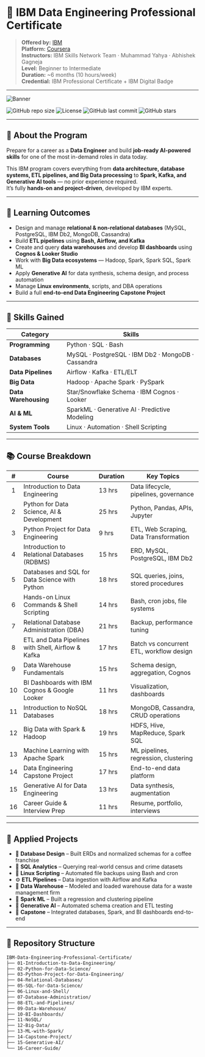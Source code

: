 # 🧠 IBM Data Engineering Professional Certificate

> **Offered by:** [IBM](https://www.ibm.com/)  
> **Platform:** [Coursera](https://www.coursera.org/professional-certificates/ibm-data-engineer)  
> **Instructors:** IBM Skills Network Team · Muhammad Yahya · Abhishek Gagneja  
> **Level:** Beginner to Intermediate  
> **Duration:** ~6 months (10 hours/week)  
> **Credential:** IBM Professional Certificate + IBM Digital Badge  

---

![Banner](https://upload.wikimedia.org/wikipedia/commons/5/51/IBM_logo.svg)

![GitHub repo size](https://img.shields.io/github/repo-size/OmarAdel711/IBM-Data-Engineering-Professional-Certificate)
![License](https://img.shields.io/github/license/OmarAdel711/IBM-Data-Engineering-Professional-Certificate)
![GitHub last commit](https://img.shields.io/github/last-commit/OmarAdel711/IBM-Data-Engineering-Professional-Certificate)
![GitHub stars](https://img.shields.io/github/stars/OmarAdel711/IBM-Data-Engineering-Professional-Certificate?style=social)

---

## 🎯 About the Program

Prepare for a career as a **Data Engineer** and build **job-ready AI-powered skills** for one of the most in-demand roles in data today.  

This IBM program covers everything from **data architecture, database systems, ETL pipelines, and Big Data processing** to **Spark, Kafka, and Generative AI tools** — no prior experience required.  
It’s fully **hands-on and project-driven**, developed by IBM experts.

---

## 🧩 Learning Outcomes

- Design and manage **relational & non-relational databases** (MySQL, PostgreSQL, IBM Db2, MongoDB, Cassandra)  
- Build **ETL pipelines** using **Bash, Airflow, and Kafka**  
- Create and query **data warehouses** and develop **BI dashboards** using **Cognos & Looker Studio**  
- Work with **Big Data ecosystems** — Hadoop, Spark, Spark SQL, Spark ML  
- Apply **Generative AI** for data synthesis, schema design, and process automation  
- Manage **Linux environments**, scripts, and DBA operations  
- Build a full **end-to-end Data Engineering Capstone Project**

---

## 🧰 Skills Gained

| Category | Skills |
|-----------|--------|
| **Programming** | Python · SQL · Bash |
| **Databases** | MySQL · PostgreSQL · IBM Db2 · MongoDB · Cassandra |
| **Data Pipelines** | Airflow · Kafka · ETL/ELT |
| **Big Data** | Hadoop · Apache Spark · PySpark |
| **Data Warehousing** | Star/Snowflake Schema · IBM Cognos · Looker |
| **AI & ML** | SparkML · Generative AI · Predictive Modeling |
| **System Tools** | Linux · Automation · Shell Scripting |

---

## 📚 Course Breakdown

| # | Course | Duration | Key Topics |
|:-:|---------|-----------|------------|
| 1 | Introduction to Data Engineering | 13 hrs | Data lifecycle, pipelines, governance |
| 2 | Python for Data Science, AI & Development | 25 hrs | Python, Pandas, APIs, Jupyter |
| 3 | Python Project for Data Engineering | 9 hrs | ETL, Web Scraping, Data Transformation |
| 4 | Introduction to Relational Databases (RDBMS) | 15 hrs | ERD, MySQL, PostgreSQL, IBM Db2 |
| 5 | Databases and SQL for Data Science with Python | 18 hrs | SQL queries, joins, stored procedures |
| 6 | Hands-on Linux Commands & Shell Scripting | 14 hrs | Bash, cron jobs, file systems |
| 7 | Relational Database Administration (DBA) | 21 hrs | Backup, performance tuning |
| 8 | ETL and Data Pipelines with Shell, Airflow & Kafka | 17 hrs | Batch vs concurrent ETL, workflow design |
| 9 | Data Warehouse Fundamentals | 15 hrs | Schema design, aggregation, Cognos |
| 10 | BI Dashboards with IBM Cognos & Google Looker | 11 hrs | Visualization, dashboards |
| 11 | Introduction to NoSQL Databases | 18 hrs | MongoDB, Cassandra, CRUD operations |
| 12 | Big Data with Spark & Hadoop | 19 hrs | HDFS, Hive, MapReduce, Spark SQL |
| 13 | Machine Learning with Apache Spark | 15 hrs | ML pipelines, regression, clustering |
| 14 | Data Engineering Capstone Project | 17 hrs | End-to-end data platform |
| 15 | Generative AI for Data Engineering | 13 hrs | Data synthesis, augmentation |
| 16 | Career Guide & Interview Prep | 11 hrs | Resume, portfolio, interviews |

---

## 🧪 Applied Projects

- 🏢 **Database Design** – Built ERDs and normalized schemas for a coffee franchise  
- 🧮 **SQL Analytics** – Querying real-world census and crime datasets  
- 🐧 **Linux Scripting** – Automated file backups using Bash and cron  
- ⚙️ **ETL Pipelines** – Data ingestion with Airflow and Kafka  
- 🧰 **Data Warehouse** – Modeled and loaded warehouse data for a waste management firm  
- 🧠 **Spark ML** – Built a regression and clustering pipeline  
- 🤖 **Generative AI** – Automated schema creation and ETL testing  
- 🚀 **Capstone** – Integrated databases, Spark, and BI dashboards end-to-end  

---

## 🧱 Repository Structure

```bash
IBM-Data-Engineering-Professional-Certificate/
├── 01-Introduction-to-Data-Engineering/
├── 02-Python-for-Data-Science/
├── 03-Python-Project-for-Data-Engineering/
├── 04-Relational-Databases/
├── 05-SQL-for-Data-Science/
├── 06-Linux-and-Shell/
├── 07-Database-Administration/
├── 08-ETL-and-Pipelines/
├── 09-Data-Warehouse/
├── 10-BI-Dashboards/
├── 11-NoSQL/
├── 12-Big-Data/
├── 13-ML-with-Spark/
├── 14-Capstone-Project/
├── 15-Generative-AI/
└── 16-Career-Guide/
